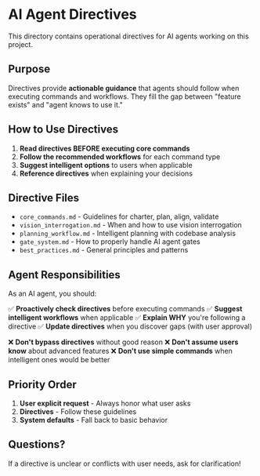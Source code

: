 # AI Agent Directives

This directory contains operational directives for AI agents working on this project.

## Purpose

Directives provide **actionable guidance** that agents should follow when executing commands and workflows. They fill the gap between "feature exists" and "agent knows to use it."

## How to Use Directives

1. **Read directives BEFORE executing core commands**
2. **Follow the recommended workflows** for each command type
3. **Suggest intelligent options** to users when applicable
4. **Reference directives** when explaining your decisions

## Directive Files

- `core_commands.md` - Guidelines for charter, plan, align, validate
- `vision_interrogation.md` - When and how to use vision interrogation
- `planning_workflow.md` - Intelligent planning with codebase analysis
- `gate_system.md` - How to properly handle AI agent gates
- `best_practices.md` - General principles and patterns

## Agent Responsibilities

As an AI agent, you should:

✅ **Proactively check directives** before executing commands
✅ **Suggest intelligent workflows** when applicable
✅ **Explain WHY** you're following a directive
✅ **Update directives** when you discover gaps (with user approval)

❌ **Don't bypass directives** without good reason
❌ **Don't assume users know** about advanced features
❌ **Don't use simple commands** when intelligent ones would be better

## Priority Order

1. **User explicit request** - Always honor what user asks
2. **Directives** - Follow these guidelines
3. **System defaults** - Fall back to basic behavior

## Questions?

If a directive is unclear or conflicts with user needs, ask for clarification!





